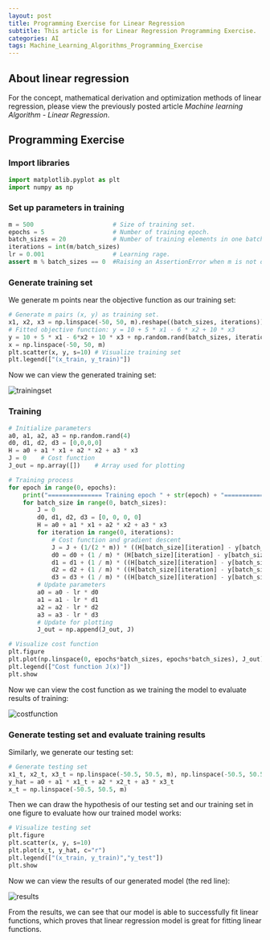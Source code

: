 ```yaml
---
layout: post
title: Programming Exercise for Linear Regression
subtitle: This article is for Linear Regression Programming Exercise.
categories: AI
tags: Machine_Learning_Algorithms_Programming_Exercise
---
```


## About linear regression

For the concept, mathematical derivation and optimization methods of linear regression, please view the previously posted article *Machine learning Algorithm - Linear Regression*.

## Programming Exercise

### Import libraries

```Python
import matplotlib.pyplot as plt
import numpy as np
```
### Set up parameters in training

```Python
m = 500                      # Size of training set.
epochs = 5                   # Number of training epoch. 
batch_sizes = 20             # Number of training elements in one batch.
iterations = int(m/batch_sizes)
lr = 0.001                   # Learning rage.
assert m % batch_sizes == 0  #Raising an AssertionError when m is not divisible by batch_sizes.
```

### Generate training set

We generate m points near the objective function as our training set:
```Python
# Generate m pairs (x, y) as training set.
x1, x2, x3 = np.linspace(-50, 50, m).reshape((batch_sizes, iterations)), np.linspace(-50, 50, m).reshape((batch_sizes, iterations)), np.linspace(-50, 50, m).reshape((batch_sizes, iterations))
# Fitted objective function: y = 10 + 5 * x1 - 6 * x2 + 10 * x3
y = 10 + 5 * x1 - 6*x2 + 10 * x3 + np.random.rand(batch_sizes, iterations) * 200 - 100 # Introduce noise
x = np.linspace(-50, 50, m)
plt.scatter(x, y, s=10) # Visualize training set
plt.legend(["(x_train, y_train)"])
```
Now we can view the generated training set:

![trainingset](https://ruichenqi.github.io/assets/images/AI/1/trainingset.png)

### Training

```Python
# Initialize parameters
a0, a1, a2, a3 = np.random.rand(4)
d0, d1, d2, d3 = [0,0,0,0]
H = a0 + a1 * x1 + a2 * x2 + a3 * x3
J = 0    # Cost function
J_out = np.array([])    # Array used for plotting

# Training process
for epoch in range(0, epochs):
    print("=============== Training epoch " + str(epoch) + "===============")
    for batch_size in range(0, batch_sizes):
        J = 0
        d0, d1, d2, d3 = [0, 0, 0, 0]
        H = a0 + a1 * x1 + a2 * x2 + a3 * x3
        for iteration in range(0, iterations):
            # Cost function and gradient descent
            J = J + (1/(2 * m)) * ((H[batch_size][iteration] - y[batch_size][iteration]) ** 2)
            d0 = d0 + (1 / m) * (H[batch_size][iteration] - y[batch_size][iteration])
            d1 = d1 + (1 / m) * ((H[batch_size][iteration] - y[batch_size][iteration]) * x1[batch_size][iteration])
            d2 = d2 + (1 / m) * ((H[batch_size][iteration] - y[batch_size][iteration]) * x2[batch_size][iteration])
            d3 = d3 + (1 / m) * ((H[batch_size][iteration] - y[batch_size][iteration]) * x3[batch_size][iteration])
        # Update parameters
        a0 = a0 - lr * d0
        a1 = a1 - lr * d1
        a2 = a2 - lr * d2
        a3 = a3 - lr * d3
        # Update for plotting
        J_out = np.append(J_out, J) 

# Visualize cost function
plt.figure
plt.plot(np.linspace(0, epochs*batch_sizes, epochs*batch_sizes), J_out)
plt.legend(["Cost function J(x)"])
plt.show
```
Now we can view the cost function as we training the model to evaluate results of training:

![costfunction](https://ruichenqi.github.io/assets/images/AI/1/cost_function.png)

### Generate testing set and evaluate training results

Similarly, we generate our testing set:
```Python
# Generate testing set
x1_t, x2_t, x3_t = np.linspace(-50.5, 50.5, m), np.linspace(-50.5, 50.5, m), np.linspace(-50.5, 50.5, m)
y_hat = a0 + a1 * x1_t + a2 * x2_t + a3 * x3_t
x_t = np.linspace(-50.5, 50.5, m)
```
Then we can draw the hypothesis of our testing set and our training set in one figure to evaluate how our trained model works:
```Python
# Visualize testing set
plt.figure
plt.scatter(x, y, s=10)
plt.plot(x_t, y_hat, c="r")
plt.legend(["(x_train, y_train)","y_test"])
plt.show
```
Now we can view the results of our generated model (the red line):

![results](https://ruichenqi.github.io/assets/images/AI/1/results.png)

From the results, we can see that our model is able to successfully fit linear functions, which proves that linear regression model is great for fitting linear functions.